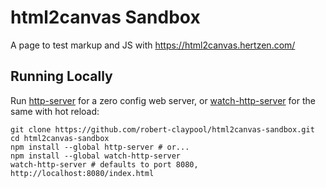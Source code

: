 html2canvas Sandbox
===================
A page to test markup and JS with
https://html2canvas.hertzen.com/

## Running Locally
Run [http-server](https://github.com/indexzero/http-server) for a zero config
web server, or [watch-http-server](https://github.com/gstack/watch-http-server)
for the same with hot reload:

```Shell
git clone https://github.com/robert-claypool/html2canvas-sandbox.git
cd html2canvas-sandbox
npm install --global http-server # or...
npm install --global watch-http-server
watch-http-server # defaults to port 8080, http://localhost:8080/index.html
```
